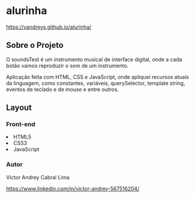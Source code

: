 # alurinha

https://vandreys.github.io/alurinha/

## Sobre o Projeto


O soundsTest é um instrumento musical de interface digital, onde a cada botão vamos reproduzir o som de um instrumento.

Aplicação feita com HTML, CSS e JavaScript, onde apliquei recursos atuais da linguagem, como constantes, variáveis, querySelector, template string, eventos de teclado e de mouse e entre outros.

## Layout



### Front-end

<lu>
  <li> HTML5
  <li> CSS3
  <li> JavaScript
  
### Autor
    
 Victor Andrey Cabral Lima
 
 https://www.linkedin.com/in/victor-andrey-567516204/
